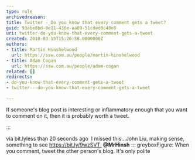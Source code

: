 ```yaml
---
type: rule
archivedreason: 
title: Twitter - Do you know that every comment gets a tweet?
guid: 93abe8bd-0e11-436e-aa09-51cded0c40e8
uri: twitter-do-you-know-that-every-comment-gets-a-tweet
created: 2010-03-15T15:26:58.0000000Z
authors:
- title: Martin Hinshelwood
  url: https://ssw.com.au/people/martin-hinshelwood
- title: Adam Cogan
  url: https://ssw.com.au/people/adam-cogan
related: []
redirects:
- do-you-know-that-every-comment-gets-a-tweet
- twitter---do-you-know-that-every-comment-gets-a-tweet

---
```


If someone's blog post is interesting or inflammatory enough that you want to comment on it, then it is probably worth a tweet.


:::

via bit.lyless than 20 seconds ago 
I missed this...John Liu, making sense, something to see https://bit.ly/9wzSVT  **@MrHinsh** 
::: greyboxFigure: When you comment, tweet the other person's blog. It's only polite

<!--endintro-->
